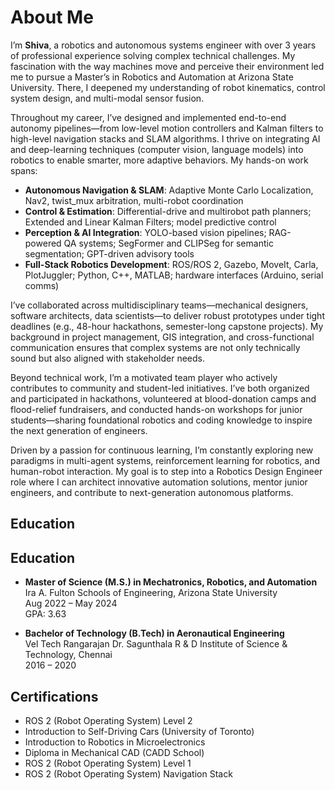 # About Me
I’m **Shiva**, a robotics and autonomous systems engineer with over 3 years of professional experience solving complex technical challenges. My fascination with the way machines move and perceive their environment led me to pursue a Master’s in Robotics and Automation at Arizona State University. There, I deepened my understanding of robot kinematics, control system design, and multi-modal sensor fusion.

Throughout my career, I’ve designed and implemented end-to-end autonomy pipelines—from low-level motion controllers and Kalman filters to high-level navigation stacks and SLAM algorithms. I thrive on integrating AI and deep-learning techniques (computer vision, language models) into robotics to enable smarter, more adaptive behaviors. My hands-on work spans:

- **Autonomous Navigation & SLAM**: Adaptive Monte Carlo Localization, Nav2, twist_mux arbitration, multi-robot coordination  
- **Control & Estimation**: Differential-drive and multirobot path planners; Extended and Linear Kalman Filters; model predictive control  
- **Perception & AI Integration**: YOLO-based vision pipelines; RAG-powered QA systems; SegFormer and CLIPSeg for semantic segmentation; GPT-driven advisory tools  
- **Full-Stack Robotics Development**: ROS/ROS 2, Gazebo, MoveIt, Carla, PlotJuggler; Python, C++, MATLAB; hardware interfaces (Arduino, serial comms)

I’ve collaborated across multidisciplinary teams—mechanical designers, software architects, data scientists—to deliver robust prototypes under tight deadlines (e.g., 48-hour hackathons, semester-long capstone projects). My background in project management, GIS integration, and cross-functional communication ensures that complex systems are not only technically sound but also aligned with stakeholder needs.

Beyond technical work, I’m a motivated team player who actively contributes to community and student-led initiatives. I’ve both organized and participated in hackathons, volunteered at blood-donation camps and flood-relief fundraisers, and conducted hands-on workshops for junior students—sharing foundational robotics and coding knowledge to inspire the next generation of engineers.

Driven by a passion for continuous learning, I’m constantly exploring new paradigms in multi-agent systems, reinforcement learning for robotics, and human-robot interaction. My goal is to step into a Robotics Design Engineer role where I can architect innovative automation solutions, mentor junior engineers, and contribute to next-generation autonomous platforms.


## Education

## Education
- **Master of Science (M.S.) in Mechatronics, Robotics, and Automation**  
  Ira A. Fulton Schools of Engineering, Arizona State University  
  Aug 2022 – May 2024  
  GPA: 3.63

- **Bachelor of Technology (B.Tech) in Aeronautical Engineering**  
  Vel Tech Rangarajan Dr. Sagunthala R & D Institute of Science & Technology, Chennai  
  2016 – 2020

## Certifications
- ROS 2 (Robot Operating System) Level 2  
- Introduction to Self-Driving Cars (University of Toronto)  
- Introduction to Robotics in Microelectronics  
- Diploma in Mechanical CAD (CADD School)  
- ROS 2 (Robot Operating System) Level 1  
- ROS 2 (Robot Operating System) Navigation Stack  
